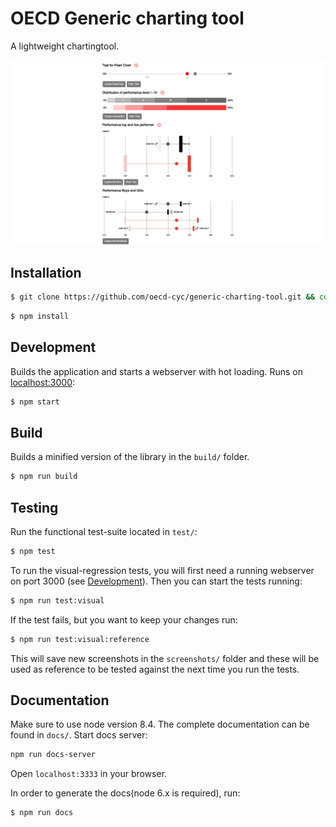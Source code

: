 # OECD Generic charting tool

A lightweight chartingtool.

![OECD Generic screenshot](https://raw.githubusercontent.com/oecd-cyc/generic-charting-tool/master/screenshots/OECD_Charts_full_hd.png)

## Installation

```sh
$ git clone https://github.com/oecd-cyc/generic-charting-tool.git && cd oecd-cyc/generic-charting-tool
```

```sh
$ npm install
```

## Development

Builds the application and starts a webserver with hot loading.
Runs on [localhost:3000](http://localhost:3000/):

```sh
$ npm start
```

## Build

Builds a minified version of the library in the `build/` folder.

```sh
$ npm run build
```

## Testing

Run the functional test-suite located in `test/`:

```sh
$ npm test
```

To run the visual-regression tests, you will first need a running webserver on port 3000 (see [Development](#development)). Then you can start the tests running:

```sh
$ npm run test:visual
```

If the test fails, but you want to keep your changes run:

```sh
$ npm run test:visual:reference
```

This will save new screenshots in the `screenshots/` folder and these will be used as reference to be tested against the next time you run the tests.

## Documentation

Make sure to use node version 8.4. The complete documentation can be found in `docs/`. Start docs server:

```sh
npm run docs-server
```

Open `localhost:3333` in your browser.

In order to generate the docs(node 6.x is required), run:

```sh
$ npm run docs
```
